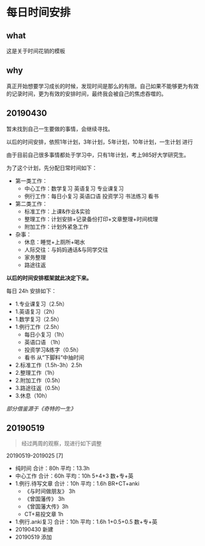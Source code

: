# 每日时间安排

## what

这是关于时间花销的模板

## why

真正开始想要学习成长的时候，发现时间是那么的有限。自己如果不能够更为有效的记录时间，更为有效的安排时间，最终我会被自己的焦虑吞噬的。

## 20190430

暂未找到自己一生要做的事情，会继续寻找。

以后的时间安排，依照1年计划，3年计划，5年计划，10年计划，一生计划 进行

由于目前自己很多事情都处于学习中，只有1年计划，考上985好大学研究生。

为了这个计划，先分配日常时间如下：

* 第一类工作：
  * 中心工作：数学复习 英语复习 专业课复习
  * 例行工作：每日小复习 英语口语 投资学习 书法练习 看书
* 第二类工作：
  * 标准工作：上课&作业&实验
  * 整理工作：计划安排+记录备份打印+文章整理+时间梳理
  * 附加工作：计划外紧急工作
* 杂事：
  * 休息：睡觉+上厕所+喝水
  * 人际交往：与妈妈通话&与同学交往
  * 家务整理
  * 路途往返

**以后的时间安排框架就此决定下来。**

每日 24h 安排如下：

* 1.专业课复习（2.5h）
* 1.英语复习（2h）
* 1.数学复习（2.5h）
* 1.例行工作（2.5h）
  * 每日小复习（1h）
  * 英语口语 （1h）
  * 投资学习&练字（0.5h）
  * 看书 从“下脚料”中抽时间
* 2.标准工作（1.5h-3h）2.5h
* 2.整理工作（1h）
* 2.附加工作（0.5h）
* 3.路途往返（0.5h）
* 3.休息（10h）

_部分借鉴源于《奇特的一生》_

## 20190519

> 经过两周的观察，现进行如下调整

20190519-2019025 \[7\]

* 纯时间 合计：80h 平均：13.3h
* 中心工作 合计：60h 平均：10h 5+4+3 数+专+英
* 1.例行.待写文章 合计：10h 平均：1.6h BR+CT+anki
  * 《与时间做朋友》 3h
  * 《曾国藩传》 3h
  * 《曾国藩大传》3h
  * CT+易投文章  1h
* 1.例行.anki复习 合计：10h 平均：1.6h 1+0.5+0.5 数+专+英 
* 20190430 新建
* 20190519 添加

